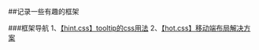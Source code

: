 ##记录一些有趣的框架

###框架导航
1、[【hint.css】tooltip的css用法][1]
2、[【hot.css】移动端布局解决方案][2]


  [1]: https://github.com/chokcoco/hint.css
  [2]: https://github.com/imochen/hotcss